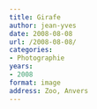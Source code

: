 ```yaml
---
title: Girafe
author: jean-yves
date: 2008-08-08
url: /2008-08-08/
categories:
- Photographie
years:
- 2008
format: image
address: Zoo, Anvers
---
```


